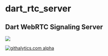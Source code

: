 dart_rtc_server
========

Dart WebRTC Signaling Server
--------

[![](https://drone.io/samiy/dart_rtc_server/status.png)](https://drone.io/samiy/dart_rtc_server/latest)

[![githalytics.com alpha](https://cruel-carlota.pagodabox.com/e2f8d6045c2d3663c561fe923007f1df "githalytics.com")](http://githalytics.com/samiy-xx/dart-rtc.git)
